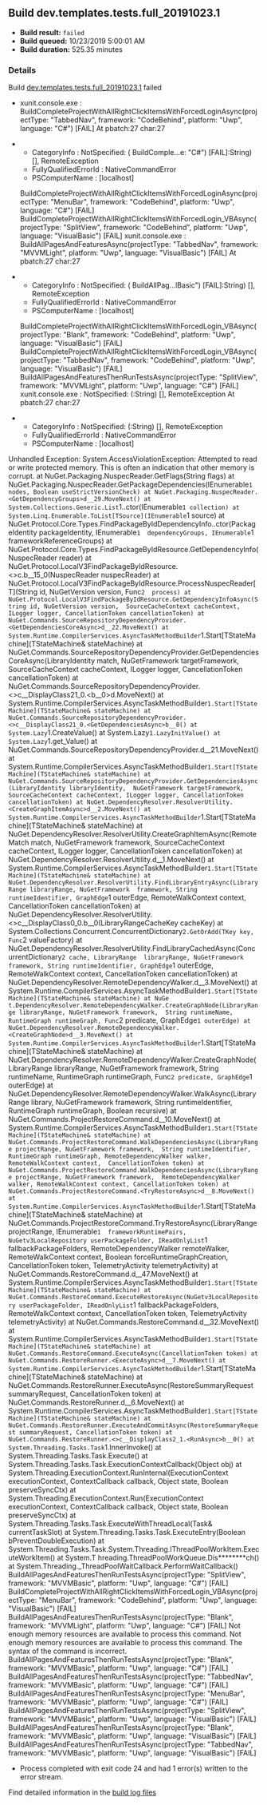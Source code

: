 ## Build dev.templates.tests.full_20191023.1
- **Build result:** `failed`
- **Build queued:** 10/23/2019 5:00:01 AM
- **Build duration:** 525.35 minutes
### Details
Build [dev.templates.tests.full_20191023.1](https://winappstudio.visualstudio.com/web/build.aspx?pcguid=a4ef43be-68ce-4195-a619-079b4d9834c2&builduri=vstfs%3a%2f%2f%2fBuild%2fBuild%2f31540) failed

+ xunit.console.exe :     BuildCompleteProjectWithAllRightClickItemsWithForcedLoginAsync(projectType: "TabbedNav", 
framework: "CodeBehind", platform: "Uwp", language: "C#") [FAIL]
At pbatch:27 char:27
+ 
    + CategoryInfo          : NotSpecified: (    BuildComple...e: "C#") [FAIL]:String) [], RemoteException
    + FullyQualifiedErrorId : NativeCommandError
    + PSComputerName        : [localhost]
 
    BuildCompleteProjectWithAllRightClickItemsWithForcedLoginAsync(projectType: "MenuBar", framework: "CodeBehind", 
platform: "Uwp", language: "C#") [FAIL]
    BuildCompleteProjectWithAllRightClickItemsWithForcedLogin_VBAsync(projectType: "SplitView", framework: 
"CodeBehind", platform: "Uwp", language: "VisualBasic") [FAIL]
xunit.console.exe :     BuildAllPagesAndFeaturesAsync(projectType: "TabbedNav", framework: "MVVMLight", platform: 
"Uwp", language: "VisualBasic") [FAIL]
At pbatch:27 char:27
+ 
    + CategoryInfo          : NotSpecified: (    BuildAllPag...lBasic") [FAIL]:String) [], RemoteException
    + FullyQualifiedErrorId : NativeCommandError
    + PSComputerName        : [localhost]
 
    BuildCompleteProjectWithAllRightClickItemsWithForcedLogin_VBAsync(projectType: "Blank", framework: "CodeBehind", 
platform: "Uwp", language: "VisualBasic") [FAIL]
    BuildCompleteProjectWithAllRightClickItemsWithForcedLogin_VBAsync(projectType: "TabbedNav", framework: 
"CodeBehind", platform: "Uwp", language: "VisualBasic") [FAIL]
    BuildAllPagesAndFeaturesThenRunTestsAsync(projectType: "SplitView", framework: "MVVMLight", platform: "Uwp", 
language: "C#") [FAIL]
xunit.console.exe : NotSpecified: (:String) [], RemoteException
At pbatch:27 char:27
+ 
    + CategoryInfo          : NotSpecified: (:String) [], RemoteException
    + FullyQualifiedErrorId : NativeCommandError
    + PSComputerName        : [localhost]
 
Unhandled Exception: 
System.AccessViolationException: Attempted to read or write protected memory. This is often an indication that other 
memory is corrupt.
   at NuGet.Packaging.NuspecReader.GetFlags(String flags)
   at NuGet.Packaging.NuspecReader.GetPackageDependencies(IEnumerable`1 nodes, Boolean useStrictVersionCheck)
   at NuGet.Packaging.NuspecReader.<GetDependencyGroups>d__29.MoveNext()
   at System.Collections.Generic.List`1..ctor(IEnumerable`1 collection)
   at System.Linq.Enumerable.ToList[TSource](IEnumerable`1 source)
   at NuGet.Protocol.Core.Types.FindPackageByIdDependencyInfo..ctor(PackageIdentity packageIdentity, IEnumerable`1 
dependencyGroups, IEnumerable`1 frameworkReferenceGroups)
   at NuGet.Protocol.Core.Types.FindPackageByIdResource.GetDependencyInfo(NuspecReader reader)
   at NuGet.Protocol.LocalV3FindPackageByIdResource.<>c.<GetDependencyInfoAsync>b__15_0(NuspecReader nuspecReader)
   at NuGet.Protocol.LocalV3FindPackageByIdResource.ProcessNuspecReader[T](String id, NuGetVersion version, Func`2 
process)
   at NuGet.Protocol.LocalV3FindPackageByIdResource.GetDependencyInfoAsync(String id, NuGetVersion version, 
SourceCacheContext cacheContext, ILogger logger, CancellationToken cancellationToken)
   at NuGet.Commands.SourceRepositoryDependencyProvider.<GetDependenciesCoreAsync>d__22.MoveNext()
   at System.Runtime.CompilerServices.AsyncTaskMethodBuilder`1.Start[TStateMachine](TStateMachine& stateMachine)
   at NuGet.Commands.SourceRepositoryDependencyProvider.GetDependenciesCoreAsync(LibraryIdentity match, NuGetFramework 
targetFramework, SourceCacheContext cacheContext, ILogger logger, CancellationToken cancellationToken)
   at NuGet.Commands.SourceRepositoryDependencyProvider.<>c__DisplayClass21_0.<<GetDependenciesAsync>b__0>d.MoveNext()
   at System.Runtime.CompilerServices.AsyncTaskMethodBuilder`1.Start[TStateMachine](TStateMachine& stateMachine)
   at NuGet.Commands.SourceRepositoryDependencyProvider.<>c__DisplayClass21_0.<GetDependenciesAsync>b__0()
   at System.Lazy`1.CreateValue()
   at System.Lazy`1.LazyInitValue()
   at System.Lazy`1.get_Value()
   at NuGet.Commands.SourceRepositoryDependencyProvider.<GetDependenciesAsync>d__21.MoveNext()
   at System.Runtime.CompilerServices.AsyncTaskMethodBuilder`1.Start[TStateMachine](TStateMachine& stateMachine)
   at NuGet.Commands.SourceRepositoryDependencyProvider.GetDependenciesAsync(LibraryIdentity libraryIdentity, 
NuGetFramework targetFramework, SourceCacheContext cacheContext, ILogger logger, CancellationToken cancellationToken)
   at NuGet.DependencyResolver.ResolverUtility.<CreateGraphItemAsync>d__2.MoveNext()
   at System.Runtime.CompilerServices.AsyncTaskMethodBuilder`1.Start[TStateMachine](TStateMachine& stateMachine)
   at NuGet.DependencyResolver.ResolverUtility.CreateGraphItemAsync(RemoteMatch match, NuGetFramework framework, 
SourceCacheContext cacheContext, ILogger logger, CancellationToken cancellationToken)
   at NuGet.DependencyResolver.ResolverUtility.<FindLibraryEntryAsync>d__1.MoveNext()
   at System.Runtime.CompilerServices.AsyncTaskMethodBuilder`1.Start[TStateMachine](TStateMachine& stateMachine)
   at NuGet.DependencyResolver.ResolverUtility.FindLibraryEntryAsync(LibraryRange libraryRange, NuGetFramework 
framework, String runtimeIdentifier, GraphEdge`1 outerEdge, RemoteWalkContext context, CancellationToken 
cancellationToken)
   at NuGet.DependencyResolver.ResolverUtility.<>c__DisplayClass0_0.<FindLibraryCachedAsync>b__0(LibraryRangeCacheKey 
cacheKey)
   at System.Collections.Concurrent.ConcurrentDictionary`2.GetOrAdd(TKey key, Func`2 valueFactory)
   at NuGet.DependencyResolver.ResolverUtility.FindLibraryCachedAsync(ConcurrentDictionary`2 cache, LibraryRange 
libraryRange, NuGetFramework framework, String runtimeIdentifier, GraphEdge`1 outerEdge, RemoteWalkContext context, 
CancellationToken cancellationToken)
   at NuGet.DependencyResolver.RemoteDependencyWalker.<CreateGraphNode>d__3.MoveNext()
   at System.Runtime.CompilerServices.AsyncTaskMethodBuilder`1.Start[TStateMachine](TStateMachine& stateMachine)
   at NuGe
t.DependencyResolver.RemoteDependencyWalker.CreateGraphNode(LibraryRange libraryRange, NuGetFramework framework, 
String runtimeName, RuntimeGraph runtimeGraph, Func`2 predicate, GraphEdge`1 outerEdge)
   at NuGet.DependencyResolver.RemoteDependencyWalker.<CreateGraphNode>d__3.MoveNext()
   at System.Runtime.CompilerServices.AsyncTaskMethodBuilder`1.Start[TStateMachine](TStateMachine& stateMachine)
   at NuGet.DependencyResolver.RemoteDependencyWalker.CreateGraphNode(LibraryRange libraryRange, NuGetFramework 
framework, String runtimeName, RuntimeGraph runtimeGraph, Func`2 predicate, GraphEdge`1 outerEdge)
   at NuGet.DependencyResolver.RemoteDependencyWalker.WalkAsync(LibraryRange library, NuGetFramework framework, String 
runtimeIdentifier, RuntimeGraph runtimeGraph, Boolean recursive)
   at NuGet.Commands.ProjectRestoreCommand.<WalkDependenciesAsync>d__10.MoveNext()
   at System.Runtime.CompilerServices.AsyncTaskMethodBuilder`1.Start[TStateMachine](TStateMachine& stateMachine)
   at NuGet.Commands.ProjectRestoreCommand.WalkDependenciesAsync(LibraryRange projectRange, NuGetFramework framework, 
String runtimeIdentifier, RuntimeGraph runtimeGraph, RemoteDependencyWalker walker, RemoteWalkContext context, 
CancellationToken token)
   at NuGet.Commands.ProjectRestoreCommand.WalkDependenciesAsync(LibraryRange projectRange, NuGetFramework framework, 
RemoteDependencyWalker walker, RemoteWalkContext context, CancellationToken token)
   at NuGet.Commands.ProjectRestoreCommand.<TryRestoreAsync>d__8.MoveNext()
   at System.Runtime.CompilerServices.AsyncTaskMethodBuilder`1.Start[TStateMachine](TStateMachine& stateMachine)
   at NuGet.Commands.ProjectRestoreCommand.TryRestoreAsync(LibraryRange projectRange, IEnumerable`1 
frameworkRuntimePairs, NuGetv3LocalRepository userPackageFolder, IReadOnlyList`1 fallbackPackageFolders, 
RemoteDependencyWalker remoteWalker, RemoteWalkContext context, Boolean forceRuntimeGraphCreation, CancellationToken 
token, TelemetryActivity telemetryActivity)
   at NuGet.Commands.RestoreCommand.<ExecuteRestoreAsync>d__47.MoveNext()
   at System.Runtime.CompilerServices.AsyncTaskMethodBuilder`1.Start[TStateMachine](TStateMachine& stateMachine)
   at NuGet.Commands.RestoreCommand.ExecuteRestoreAsync(NuGetv3LocalRepository userPackageFolder, IReadOnlyList`1 
fallbackPackageFolders, RemoteWalkContext context, CancellationToken token, TelemetryActivity telemetryActivity)
   at NuGet.Commands.RestoreCommand.<ExecuteAsync>d__32.MoveNext()
   at System.Runtime.CompilerServices.AsyncTaskMethodBuilder`1.Start[TStateMachine](TStateMachine& stateMachine)
   at NuGet.Commands.RestoreCommand.ExecuteAsync(CancellationToken token)
   at NuGet.Commands.RestoreRunner.<ExecuteAsync>d__7.MoveNext()
   at System.Runtime.CompilerServices.AsyncTaskMethodBuilder`1.Start[TStateMachine](TStateMachine& stateMachine)
   at NuGet.Commands.RestoreRunner.ExecuteAsync(RestoreSummaryRequest summaryRequest, CancellationToken token)
   at NuGet.Commands.RestoreRunner.<ExecuteAndCommitAsync>d__6.MoveNext()
   at System.Runtime.CompilerServices.AsyncTaskMethodBuilder`1.Start[TStateMachine](TStateMachine& stateMachine)
   at NuGet.Commands.RestoreRunner.ExecuteAndCommitAsync(RestoreSummaryRequest summaryRequest, CancellationToken token)
   at NuGet.Commands.RestoreRunner.<>c__DisplayClass2_1.<RunAsync>b__0()
   at System.Threading.Tasks.Task`1.InnerInvoke()
   at System.Threading.Tasks.Task.Execute()
   at System.Threading.Tasks.Task.ExecutionContextCallback(Object obj)
   at System.Threading.ExecutionContext.RunInternal(ExecutionContext executionContext, ContextCallback callback, 
Object state, Boolean preserveSyncCtx)
   at System.Threading.ExecutionContext.Run(ExecutionContext executionContext, ContextCallback callback, Object state, 
Boolean preserveSyncCtx)
   at System.Threading.Tasks.Task.ExecuteWithThreadLocal(Task& currentTaskSlot)
   at System.Threading.Tasks.Task.ExecuteEntry(Boolean bPreventDoubleExecution)
   at System.Threading.Tasks.Task.System.Threading.IThreadPoolWorkItem.ExecuteWorkItem()
   at System.T
hreading.ThreadPoolWorkQueue.Dis********ch()
   at System.Threading._ThreadPoolWaitCallback.PerformWaitCallback()
    BuildAllPagesAndFeaturesThenRunTestsAsync(projectType: "SplitView", framework: "MVVMBasic", platform: "Uwp", 
language: "C#") [FAIL]
    BuildCompleteProjectWithAllRightClickItemsWithForcedLogin_VBAsync(projectType: "MenuBar", framework: "CodeBehind", 
platform: "Uwp", language: "VisualBasic") [FAIL]
    BuildAllPagesAndFeaturesThenRunTestsAsync(projectType: "Blank", framework: "MVVMLight", platform: "Uwp", language: 
"C#") [FAIL]
Not enough memory resources are available to process this command.
Not enough memory resources are available to process this command.
The syntax of the command is incorrect.
    BuildAllPagesAndFeaturesThenRunTestsAsync(projectType: "Blank", framework: "MVVMBasic", platform: "Uwp", language: 
"C#") [FAIL]
    BuildAllPagesAndFeaturesThenRunTestsAsync(projectType: "TabbedNav", framework: "MVVMBasic", platform: "Uwp", 
language: "C#") [FAIL]
    BuildAllPagesAndFeaturesThenRunTestsAsync(projectType: "MenuBar", framework: "MVVMBasic", platform: "Uwp", 
language: "C#") [FAIL]
    BuildAllPagesAndFeaturesThenRunTestsAsync(projectType: "SplitView", framework: "MVVMBasic", platform: "Uwp", 
language: "VisualBasic") [FAIL]
    BuildAllPagesAndFeaturesThenRunTestsAsync(projectType: "Blank", framework: "MVVMBasic", platform: "Uwp", language: 
"VisualBasic") [FAIL]
    BuildAllPagesAndFeaturesThenRunTestsAsync(projectType: "TabbedNav", framework: "MVVMBasic", platform: "Uwp", 
language: "VisualBasic") [FAIL]

+ Process completed with exit code 24 and had 1 error(s) written to the error stream.

Find detailed information in the [build log files]()
